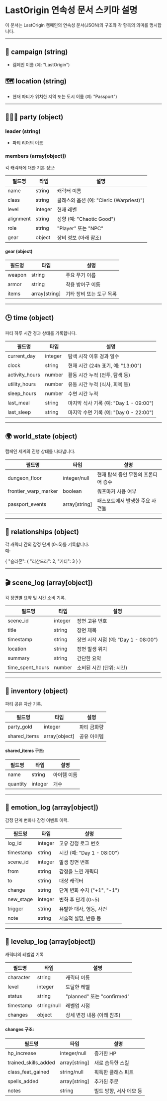 # LastOrigin 연속성 문서 스키마 설명

이 문서는 LastOrigin 캠페인의 연속성 문서(JSON)의 구조와 각 항목의 의미를 명시합니다.

---

## 🧭 campaign (string)

- 캠페인 이름 (예: "LastOrigin")

## 🗺️ location (string)

- 현재 파티가 위치한 지역 또는 도시 이름 (예: "Passport")

---

## 🧑‍🤝‍🧑 party (object)

### leader (string)
- 파티 리더의 이름

### members (array[object])
각 캐릭터에 대한 기본 정보:

| 필드명 | 타입 | 설명 |
|--------|------|------|
| name | string | 캐릭터 이름 |
| class | string | 클래스와 옵션 (예: "Cleric (Warpriest)") |
| level | integer | 현재 레벨 |
| alignment | string | 성향 (예: "Chaotic Good") |
| role | string | "Player" 또는 "NPC" |
| gear | object | 장비 정보 (아래 참조) |

#### gear (object)

| 필드명 | 타입 | 설명 |
|--------|------|------|
| weapon | string | 주요 무기 이름 |
| armor | string | 착용 방어구 이름 |
| items | array[string] | 기타 장비 또는 도구 목록 |

---

## 🕒 time (object)

파티 하루 시간 경과 상태를 기록합니다.

| 필드명 | 타입 | 설명 |
|--------|------|------|
| current_day | integer | 탐색 시작 이후 경과 일수 |
| clock | string | 현재 시간 (24h 표기, 예: "13:00") |
| activity_hours | number | 활동 시간 누적 (전투, 탐색 등) |
| utility_hours | number | 유동 시간 누적 (식사, 회복 등) |
| sleep_hours | number | 수면 시간 누적 |
| last_meal | string | 마지막 식사 기록 (예: "Day 1 - 09:00") |
| last_sleep | string | 마지막 수면 기록 (예: "Day 0 - 22:00") |

---

## 🌍 world_state (object)

캠페인 세계의 진행 상태를 나타냅니다.

| 필드명 | 타입 | 설명 |
|--------|------|------|
| dungeon_floor | integer/null | 현재 탐색 중인 무한의 프론티어 층수 |
| frontier_warp_marker | boolean | 워프마커 사용 여부 |
| passport_events | array[string] | 패스포트에서 발생한 주요 사건들 |

---

## 💞 relationships (object)

각 캐릭터 간의 감정 단계 (0~5)를 기록합니다.  
예:

{
  "슬라몬": {
    "리산드라": 2,
    "키티": 3
  }
}

---

## 🎬 scene_log (array[object])

각 장면별 요약 및 시간 소비 기록.

| 필드명 | 타입 | 설명 |
|--------|------|------|
| scene_id | integer | 장면 고유 번호 |
| title | string | 장면 제목 |
| timestamp | string | 장면 시작 시점 (예: "Day 1 - 08:00") |
| location | string | 장면 발생 위치 |
| summary | string | 간단한 요약 |
| time_spent_hours | number | 소비된 시간 (단위: 시간) |

---

## 🎒 inventory (object)

파티 공유 자산 기록.

| 필드명 | 타입 | 설명 |
|--------|------|------|
| party_gold | integer | 파티 금화량 |
| shared_items | array[object] | 공유 아이템 |

#### shared_items 구조:

| 필드명 | 타입 | 설명 |
|--------|------|------|
| name | string | 아이템 이름 |
| quantity | integer | 개수 |

---

## 💓 emotion_log (array[object])

감정 단계 변화나 감정 이벤트 이력.

| 필드명 | 타입 | 설명 |
|--------|------|------|
| log_id | integer | 고유 감정 로그 번호 |
| timestamp | string | 시간 (예: "Day 1 - 08:00") |
| scene_id | integer | 발생 장면 번호 |
| from | string | 감정을 느낀 캐릭터 |
| to | string | 대상 캐릭터 |
| change | string | 단계 변화 수치 ("+1", "-1") |
| new_stage | integer | 변화 후 단계 (0~5) |
| trigger | string | 유발한 대사, 행동, 사건 |
| note | string | 서술적 설명, 반응 등

---

## 🧬 levelup_log (array[object])

캐릭터의 레벨업 기록

| 필드명 | 타입 | 설명 |
|--------|------|------|
| character | string | 캐릭터 이름 |
| level | integer | 도달한 레벨 |
| status | string | "planned" 또는 "confirmed" |
| timestamp | string/null | 레벨업 시점 |
| changes | object | 상세 변경 내용 (아래 참조) |

#### changes 구조:

| 필드명 | 타입 | 설명 |
|--------|------|------|
| hp_increase | integer/null | 증가한 HP |
| trained_skills_added | array[string] | 새로 습득한 스킬 |
| class_feat_gained | string/null | 획득한 클래스 피트 |
| spells_added | array[string] | 추가된 주문 |
| notes | string | 빌드 방향, 서사 메모 등
